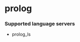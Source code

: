 <!--- THIS DOCUMENT IS AUTOMATICALLY GENERATED, DON'T EDIT IT -->
# prolog

### Supported language servers

- prolog_ls
